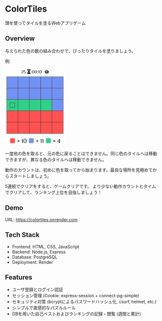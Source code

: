# ColorTiles
頭を使ってタイルを塗るWebアプリゲーム

## Overview
与えられた色の数の組み合わせで、ぴったりタイルを塗りましょう。

例:

<img src="./public/images/howToPlay.png" alt="Game Screen" width="200">

一度他の色を取ると、元の色に戻ることはできません。同じ色のタイルへは移動できますが、異なる色のタイルへは移動できません。

動作のカウントは、初めに色を取ってから始まります。最良な場所を見極めてからスタートしましょう。

5連続でクリアをすると、ゲームクリアです。
より少ない動作カウントとタイムでクリアして、ランキング上位を目指しましょう！

## Demo
URL: https://colortiles.onrender.com

## Tech Stack
- Frontend: HTML, CSS, JavaScript
- Backend: Node.js, Express
- Database: PostgreSQL
- Deployment: Render

## Features
- ユーザ登録とログイン認証
- セッション管理 (Cookie: express-session + connect-pg-simple)
- セキュリティ対策 (bcryptによるパスワードハッシュ化, csurf, helmet, etc.)
- シンプルで直感的なパズルルール
- DBを用いた自己ベストおよびランキングの記録・閲覧 (週間と累計)
